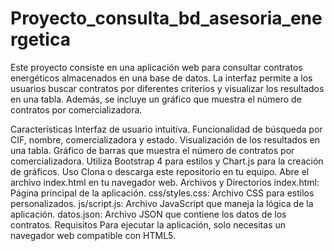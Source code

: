 # Proyecto_consulta_bd_asesoria_energetica

Este proyecto consiste en una aplicación web para consultar contratos energéticos almacenados en una base de datos. La interfaz permite a los usuarios buscar contratos por diferentes criterios y visualizar los resultados en una tabla. Además, se incluye un gráfico que muestra el número de contratos por comercializadora.

Características
Interfaz de usuario intuitiva.
Funcionalidad de búsqueda por CIF, nombre, comercializadora y estado.
Visualización de los resultados en una tabla.
Gráfico de barras que muestra el número de contratos por comercializadora.
Utiliza Bootstrap 4 para estilos y Chart.js para la creación de gráficos.
Uso
Clona o descarga este repositorio en tu equipo.
Abre el archivo index.html en tu navegador web.
Archivos y Directorios
index.html: Página principal de la aplicación.
css/styles.css: Archivo CSS para estilos personalizados.
js/script.js: Archivo JavaScript que maneja la lógica de la aplicación.
datos.json: Archivo JSON que contiene los datos de los contratos.
Requisitos
Para ejecutar la aplicación, solo necesitas un navegador web compatible con HTML5.

